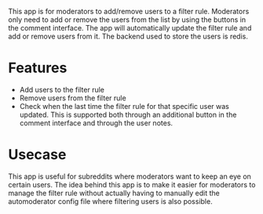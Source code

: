 This app is for moderators to add/remove users to a filter rule. Moderators only
need to add or remove the users from the list by using the buttons in the
comment interface. The app will automatically update the filter rule and add or
remove users from it. The backend used to store the users is redis.

# Features

- Add users to the filter rule
- Remove users from the filter rule
- Check when the last time the filter rule for that specific user was
  updated. This is supported both through an additional button in the comment
  interface and through the user notes.

# Usecase

This app is useful for subreddits where moderators want to keep an eye on
certain users. The idea behind this app is to make it easier for moderators to
manage the filter rule without actually having to manually edit the automoderator
config file where filtering users is also possible.